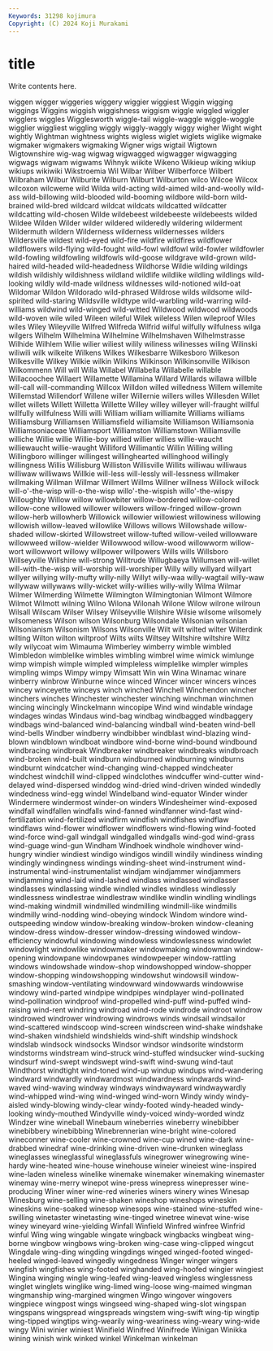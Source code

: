 ```yaml
---
Keywords: 31298 kojimura
Copyright: (C) 2024 Koji Murakami
---
```


# title

Write contents here.



wiggen wigger wiggeries wiggery wiggier
wiggiest Wiggin wigging wiggings Wiggins wiggish wiggishness wiggism wiggle wiggled
wiggler wigglers wiggles Wigglesworth wiggle-tail wiggle-waggle wiggle-woggle wigglier wiggliest wiggling
wiggly wiggly-waggly wiggy wigher Wight wight wightly Wightman wightness wights
wigless wiglet wiglets wiglike wigmake wigmaker wigmakers wigmaking Wigner wigs
wigtail Wigtown Wigtownshire wig-wag wigwag wigwagged wigwagger wigwagging wigwags wigwam
wigwams Wihnyk wiikite Wikeno Wikieup wiking wikiup wikiups wikiwiki Wikstroemia
Wil Wilbar Wilber Wilberforce Wilbert Wilbraham Wilbur Wilburite Wilburn Wilburt
Wilburton wilco Wilcoe Wilcox wilcoxon wilcweme wild Wilda wild-acting wild-aimed
wild-and-woolly wild-ass wild-billowing wild-blooded wild-booming wildbore wild-born wild-brained wild-bred wildcard
wildcat wildcats wildcatted wildcatter wildcatting wild-chosen Wilde wildebeest wildebeeste wildebeests
wilded Wildee Wilden Wilder wilder wildered wilderedly wildering wilderment Wildermuth
wildern Wilderness wilderness wildernesses wilders Wildersville wildest wild-eyed wild-fire wildfire
wildfires wildflower wildflowers wild-flying wild-fought wild-fowl wildfowl wild-fowler wildfowler wild-fowling
wildfowling wildfowls wild-goose wildgrave wild-grown wild-haired wild-headed wild-headedness Wildhorse Wildie
wilding wildings wildish wildishly wildishness wildland wildlife wildlike wildling wildlings
wild-looking wildly wild-made wildness wildnesses wild-notioned wild-oat Wildomar Wildon Wildorado
wild-phrased Wildrose wilds wildsome wild-spirited wild-staring Wildsville wildtype wild-warbling wild-warring
wild-williams wildwind wild-winged wild-witted Wildwood wildwood wildwoods wild-woven wile wiled
Wileen wileful Wilek wileless Wilen wileproof Wiles wiles Wiley Wileyville
Wilfred Wilfreda Wilfrid wilful wilfully wilfulness wilga wilgers Wilhelm Wilhelmina
Wilhelmine Wilhelmshaven Wilhelmstrasse Wilhide Wilhlem Wilie wilier wiliest wilily wiliness
wilinesses wiling Wilinski wiliwili wilk wilkeite Wilkens Wilkes Wilkesbarre Wilkesboro
Wilkeson Wilkesville Wilkey Wilkie wilkin Wilkins Wilkinson Wilkinsonville Wilkison Wilkommenn
Will will Willa Willabel Willabella Willabelle willable Willacoochee Willaert Willamette
Willamina Willard Willards willawa willble will-call will-commanding Willcox Willdon willed
willedness Willem willemite Willemstad Willendorf Willene willer Willernie willers willes
Willesden Willet willet willets Willett Willetta Willette Willey willey willeyer
will-fraught willful willfully willfulness Willi willi William william williamite Williams
williams Williamsburg Williamsen Williamsfield williamsite Williamson Williamsonia Williamsoniaceae Williamsport Williamston
Williamstown Williamsville williche Willie willie Willie-boy willied willier willies willie-waucht
williewaucht willie-waught Williford Willimantic Willin Willing willing Willingboro willinger willingest
willinghearted willinghood willingly willingness Willis Willisburg Williston Willisville Willits williwau
williwaus williwaw williwaws Willkie will-less will-lessly will-lessness willmaker willmaking Willman
Willmar Willmert Willms Willner willness Willock willock will-o'-the-wisp will-o-the-wisp willo'-the-wispish
willo'-the-wispy Willoughby Willow willow willowbiter willow-bordered willow-colored willow-cone willowed willower
willowers willow-fringed willow-grown willow-herb willowherb Willowick willowier willowiest willowiness willowing
willowish willow-leaved willowlike Willows willows Willowshade willow-shaded willow-skirted Willowstreet willow-tufted
willow-veiled willowware willowweed willow-wielder Willowwood willow-wood willowworm willow-wort willowwort willowy
willpower willpowers Wills wills Willsboro Willseyville Willshire will-strong Willtrude Willugbaeya
Willumsen will-willet will-with-the-wisp will-worship will-worshiper Willy willy willyard willyart willyer
willying willy-mufty willy-nilly Willyt willy-waa willy-wagtail willy-waw willywaw willywaws willy-wicket
willy-willies willy-willy Wilma Wilmar Wilmer Wilmerding Wilmette Wilmington Wilmingtonian Wilmont
Wilmore Wilmot Wilmott wilning Wilno Wilona Wilonah Wilone Wilow wilrone
wilroun Wilsall Wilscam Wilser Wilsey Wilseyville Wilshire Wilsie wilsome wilsomely
wilsomeness Wilson wilson Wilsonburg Wilsondale Wilsonian wilsonian Wilsonianism Wilsonism Wilsons
Wilsonville Wilt wilt wilted wilter Wilterdink wilting Wilton wilton wiltproof
Wilts wilts Wiltsey Wiltshire wiltshire Wiltz wily wilycoat wim Wimauma
Wimberley wimberry wimble wimbled Wimbledon wimblelike wimbles wimbling wimbrel wime
wimick wimlunge wimp wimpish wimple wimpled wimpleless wimplelike wimpler wimples
wimpling wimps Wimpy wimpy Wimsatt Win win Wina Winamac winare
winberry winbrow Winburne wince winced Wincer wincer wincers winces wincey
winceyette winceys winch winched Winchell Winchendon wincher winchers winches Winchester
winchester winching winchman winchmen wincing wincingly Winckelmann wincopipe Wind wind
windable windage windages windas Windaus wind-bag windbag windbagged windbaggery windbags
wind-balanced wind-balancing windball wind-beaten wind-bell wind-bells Windber windberry windbibber windblast
wind-blazing wind-blown windblown windboat windbore wind-borne wind-bound windbound windbracing windbreak
Windbreaker windbreaker windbreaks windbroach wind-broken wind-built windburn windburned windburning windburns
windburnt windcatcher wind-changing wind-chapped windcheater windchest windchill wind-clipped windclothes windcuffer
wind-cutter wind-delayed wind-dispersed winddog wind-dried wind-driven winded windedly windedness wind-egg
windel Windelband wind-equator Winder winder Windermere windermost winder-on winders Windesheimer
wind-exposed windfall windfallen windfalls wind-fanned windfanner wind-fast wind-fertilization wind-fertilized windfirm
windfish windfishes windflaw windflaws wind-flower windflower windflowers wind-flowing wind-footed wind-force
wind-gall windgall windgalled windgalls wind-god wind-grass wind-guage wind-gun Windham Windhoek
windhole windhover wind-hungry windier windiest windigo windigos windill windily windiness
winding windingly windingness windings winding-sheet wind-instrument wind-instrumental wind-instrumentalist windjam windjammer
windjammers windjamming wind-laid wind-lashed windlass windlassed windlasser windlasses windlassing windle
windled windles windless windlessly windlessness windlestrae windlestraw windlike windlin windling
windlings wind-making windmill windmilled windmilling windmill-like windmills windmilly wind-nodding wind-obeying
windock Windom windore wind-outspeeding window window-breaking window-broken window-cleaning window-dress window-dresser
window-dressing windowed window-efficiency windowful windowing windowless windowlessness windowlet windowlight windowlike
windowmaker windowmaking windowman window-opening windowpane windowpanes windowpeeper window-rattling windows windowshade
window-shop windowshopped window-shopper window-shopping windowshopping windowshut windowsill window-smashing window-ventilating windowward
windowwards windowwise windowy wind-parted windpipe windpipes windplayer wind-pollinated wind-pollination windproof
wind-propelled wind-puff wind-puffed wind-raising wind-rent windring windroad wind-rode windrode windroot
windrow windrowed windrower windrowing windrows winds windsail windsailor wind-scattered windscoop
wind-screen windscreen wind-shake windshake wind-shaken windshield windshields wind-shift windship windshock
windslab windsock windsocks Windsor windsor windsorite windstorm windstorms windstream wind-struck
wind-stuffed windsucker wind-sucking windsurf wind-swept windswept wind-swift wind-swung wind-taut Windthorst
windtight wind-toned wind-up windup windups wind-wandering windward windwardly windwardmost windwardness
windwards wind-waved wind-waving windway windways windwayward windwaywardly wind-whipped wind-wing wind-winged
wind-worn Windy windy windy-aisled windy-blowing windy-clear windy-footed windy-headed windy-looking windy-mouthed
Windyville windy-voiced windy-worded windz Windzer wine wineball Winebaum wineberries wineberry
winebibber winebibbery winebibbing Winebrennerian wine-bright wine-colored wineconner wine-cooler wine-crowned wine-cup
wined wine-dark wine-drabbed winedraf wine-drinking wine-driven wine-drunken wineglass wineglasses wineglassful
wineglassfuls winegrower winegrowing wine-hardy wine-heated wine-house winehouse wineier wineiest wine-inspired
wine-laden wineless winelike winemake winemaker winemaking winemaster winemay wine-merry winepot
wine-press winepress winepresser wine-producing Winer winer wine-red wineries winers winery
wines Winesap Winesburg wine-selling wine-shaken wineshop wineshops wineskin wineskins wine-soaked
winesop winesops wine-stained wine-stuffed wine-swilling winetaster winetasting wine-tinged winetree winevat
wine-wise winey wineyard wine-yielding Winfall Winfield Winfred winfree Winfrid winful
Wing wing wingable wingate wingback wingbacks wingbeat wing-borne wingbow wingbows
wing-broken wing-case wing-clipped wingcut Wingdale wing-ding wingding wingdings winged winged-footed
winged-heeled winged-leaved wingedly wingedness Winger winger wingers wingfish wingfishes wing-footed
winghanded wing-hoofed wingier wingiest Wingina winging wingle wing-leafed wing-leaved wingless
winglessness winglet winglets winglike wing-limed wing-loose wing-maimed wingman wingmanship wing-margined
wingmen Wingo wingover wingovers wingpiece wingpost wings wingseed wing-shaped wing-slot
wingspan wingspans wingspread wingspreads wingstem wing-swift wing-tip wingtip wing-tipped wingtips
wing-wearily wing-weariness wing-weary wing-wide wingy Wini winier winiest Winifield Winifred
Winifrede Winigan Winikka wining winish wink winked winkel Winkelman winkelman
